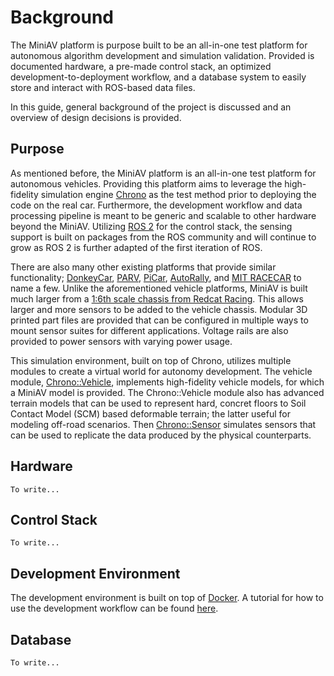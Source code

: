 # Background

The MiniAV platform is purpose built to be an all-in-one test platform for autonomous algorithm development and simulation validation. Provided is documented hardware, a pre-made control stack, an optimized development-to-deployment workflow, and a database system to easily store and interact with ROS-based data files.

In this guide, general background of the project is discussed and an overview of design decisions is provided. 

## Purpose

As mentioned before, the MiniAV platform is an all-in-one test platform for autonomous vehicles. Providing this platform aims to leverage the high-fidelity simulation engine [Chrono](https://projectchrono.org) as the test method prior to deploying the code on the real car. Furthermore, the development workflow and data processing pipeline is meant to be generic and scalable to other hardware beyond the MiniAV. Utilizing [ROS 2](https://docs.ros.org/en/galactic/index.html) for the control stack, the sensing support is built on packages from the ROS community and will continue to grow as ROS 2 is further adapted of the first iteration of ROS.

There are also many other existing platforms that provide similar functionality; [DonkeyCar](https://www.donkeycar.com/), [PARV](https://digital.wpi.edu/concern/student_works/st74ct36z?locale=en), [PiCar](https://www.instructables.com/PiCar-an-Autonomous-Car-Platform/), [AutoRally](https://autorally.github.io/), and [MIT RACECAR](https://mit-racecar.github.io/) to name a few. Unlike the aforementioned vehicle platforms, MiniAV is built much larger from a [1:6th scale chassis from Redcat Racing](https://www.redcatracing.com/products/shredder?variant=31050562797658). This allows larger and more sensors to be added to the vehicle chassis. Modular 3D printed part files are provided that can be configured in multiple ways to mount sensor suites for different applications. Voltage rails are also provided to power sensors with varying power usage.

This simulation environment, built on top of Chrono, utilizes multiple modules to create a virtual world for autonomy development. The vehicle module, [Chrono::Vehicle](https://api.projectchrono.org/group__vehicle.html), implements high-fidelity vehicle models, for which a MiniAV model is provided. The Chrono::Vehicle module also has advanced terrain models that can be used to represent hard, concret floors to Soil Contact Model (SCM) based deformable terrain; the latter useful for modeling off-road scenarios. Then [Chrono::Sensor](https://api.projectchrono.org/group__sensor.html) simulates sensors that can be used to replicate the data produced by the physical counterparts.

## Hardware

```{todo}
To write...
```

## Control Stack

```{todo}
To write...
```

## Development Environment

The development environment is built on top of [Docker](https://www.docker.com). A tutorial for how to use the development workflow can be found [here](./tutorials/using_the_development_environment.md).

## Database

```{todo}
To write...
```
